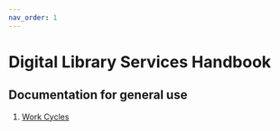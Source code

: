 ```yaml
---
nav_order: 1
---
```

# Digital Library Services Handbook

## Documentation for general use

1. [Work Cycles](/work_cycles.md)
